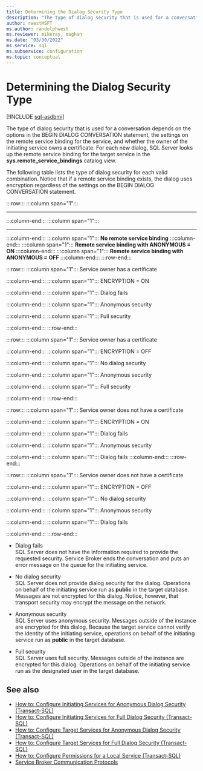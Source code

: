 ```yaml
---
title: Determining the Dialog Security Type
description: "The type of dialog security that is used for a conversation depends on the options in the BEGIN DIALOG CONVERSATION statement, the settings on the remote service binding for the service, and whether the owner of the initiating service owns a certificate."
author: rwestMSFT
ms.author: randolphwest
ms.reviewer: mikeray, maghan
ms.date: "03/30/2022"
ms.service: sql
ms.subservice: configuration
ms.topic: conceptual
---
```


# Determining the Dialog Security Type

[!INCLUDE [sql-asdbmi](../../includes/applies-to-version/sql-asdbmi.md)]

The type of dialog security that is used for a conversation depends on the options in the BEGIN DIALOG CONVERSATION statement, the settings on the remote service binding for the service, and whether the owner of the initiating service owns a certificate. For each new dialog, SQL Server looks up the remote service binding for the target service in the **sys.remote_service_bindings** catalog view.

The following table lists the type of dialog security for each valid combination. Notice that if a remote service binding exists, the dialog uses encryption regardless of the settings on the BEGIN DIALOG CONVERSATION statement.

:::row:::
   :::column span="1":::
   ** **
   :::column-end:::
   :::column span="1":::
   ** **
   :::column-end:::
   :::column span="1":::
   **No remote service binding**
   :::column-end:::
   :::column span="1":::
   **Remote service binding with ANONYMOUS = ON**
   :::column-end:::
   :::column span="1":::
   **Remote service binding with ANONYMOUS = OFF**
   :::column-end:::
:::row-end:::

:::row:::
   :::column span="1":::
   Service owner has a certificate

   :::column-end:::
   :::column span="1":::
   ENCRYPTION = ON

   :::column-end:::
   :::column span="1":::
   Dialog fails

   :::column-end:::
   :::column span="1":::
   Anonymous security

   :::column-end:::
   :::column span="1":::
   Full security

   :::column-end:::
:::row-end:::

:::row:::
   :::column span="1":::
   Service owner has a certificate

   :::column-end:::
   :::column span="1":::
   ENCRYPTION = OFF

   :::column-end:::
   :::column span="1":::
   No dialog security

   :::column-end:::
   :::column span="1":::
   Anonymous security

   :::column-end:::
   :::column span="1":::
   Full security

   :::column-end:::
:::row-end:::

:::row:::
   :::column span="1":::
   Service owner does not have a certificate

   :::column-end:::
   :::column span="1":::
   ENCRYPTION = ON

   :::column-end:::
   :::column span="1":::
   Dialog fails

   :::column-end:::
   :::column span="1":::
   Anonymous security

   :::column-end:::
   :::column span="1":::
   Dialog fails
:::column-end:::
:::row-end:::

:::row:::
   :::column span="1":::
   Service owner does not have a certificate

   :::column-end:::
   :::column span="1":::
   ENCRYPTION = OFF

   :::column-end:::
   :::column span="1":::
   No dialog security

   :::column-end:::
   :::column span="1":::
   Anonymous security

   :::column-end:::
   :::column span="1":::
   Dialog fails

   :::column-end:::
:::row-end:::

- Dialog fails  
  SQL Server does not have the information required to provide the requested security. Service Broker ends the conversation and puts an error message on the queue for the initiating service.

- No dialog security  
  SQL Server does not provide dialog security for the dialog. Operations on behalf of the initiating service run as **public** in the target database. Messages are not encrypted for this dialog. Notice, however, that transport security may encrypt the message on the network.

- Anonymous security  
  SQL Server uses anonymous security. Messages outside of the instance are encrypted for this dialog. Because the target service cannot verify the identity of the initiating service, operations on behalf of the initiating service run as **public** in the target database.

- Full security  
  SQL Server uses full security. Messages outside of the instance are encrypted for this dialog. Operations on behalf of the initiating service run as the designated user in the target database.

## See also

- [How to: Configure Initiating Services for Anonymous Dialog Security (Transact-SQL)](how-to-configure-initiating-services-for-anonymous-dialog-security-transact-sql.md)
- [How to: Configure Initiating Services for Full Dialog Security (Transact-SQL)](how-to-configure-initiating-services-for-full-dialog-security-transact-sql.md)
- [How to: Configure Target Services for Anonymous Dialog Security (Transact-SQL)](how-to-configure-target-services-for-anonymous-dialog-security-transact-sql.md)
- [How to: Configure Target Services for Full Dialog Security (Transact-SQL)](how-to-configure-target-services-for-full-dialog-security-transact-sql.md)
- [How to: Configure Permissions for a Local Service (Transact-SQL)](how-to-configure-permissions-for-a-local-service-transact-sql.md)
- [Service Broker Communication Protocols](service-broker-communication-protocols.md)